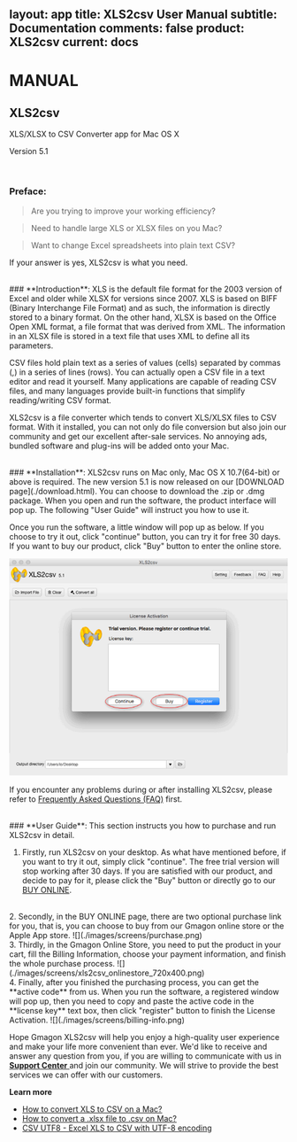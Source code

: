 layout: app
title: XLS2csv User Manual
subtitle: Documentation
comments: false
product: XLS2csv
current: docs
---

# MANUAL
## XLS2csv
XLS/XLSX to CSV Converter app for Mac OS X

Version 5.1


<br>

 ### **Preface**:

>Are you trying to improve your working efficiency?

>Need to handle large XLS or XLSX files on you Mac?

>Want to change Excel spreadsheets into plain text CSV?

If your answer is yes, XLS2csv is what you need.

<br>
### **Introduction**: 
XLS is the default file format for the 2003 version of Excel and older while XLSX for versions since 2007. XLS is based on BIFF (Binary Interchange File Format) and as such, the information is directly stored to a binary format. On the other hand, XLSX is based on the Office Open XML format, a file format that was derived from XML. The information in an XLSX file is stored in a text file that uses XML to define all its parameters.

CSV files hold plain text as a series of values (cells) separated by commas (,) in a series of lines (rows). You can actually open a CSV file in a text editor and read it yourself. Many applications are capable of reading CSV files, and many languages provide built-in functions that simplify reading/writing CSV format.

XLS2csv is a file converter which tends to convert XLS/XLSX files to CSV format. With it installed, you can not only do file conversion but also join our community and get our excellent after-sale services. No annoying ads, bundled software and plug-ins will be added onto your Mac. 

<br>
### **Installation**:
XLS2csv runs on Mac only, Mac OS X 10.7(64-bit) or above is required. The new version 5.1 is now released on our [DOWNLOAD page](./download.html). You can choose to download the .zip or .dmg package. When you open and run the software, the product interface will pop up. The following "User Guide" will instruct you how to use it. 

 Once you run the software, a little window will pop up as below. If you choose to try it out, click "continue" button, you can try it for free 30 days. If you want to buy our product, click "Buy" button to enter the online store. 

![](./images/screens/xls2csv_trialversion_720x400.png) 

If you encounter any problems during or after installing XLS2csv, please refer to [Frequently Asked Questions (FAQ)](./faq.html) first.

<br>
### **User Guide**:
This section instructs you how to purchase and run XLS2csv in detail. 

1. Firstly, run XLS2csv on your desktop. As what have mentioned before, if you want to try it out, simply click "continue". The free trial version will stop working after 30 days. If you are satisfied with our product, and decide to pay for it, please click the "Buy" button or directly go to our [BUY ONLINE](./buy.html).
<br>
2. Secondly, in the BUY ONLINE page, there are two optional purchase link for you, that is, you can choose to buy from our Gmagon online store or the Apple App store. 
![](./images/screens/purchase.png) 
<br>
3. Thirdly, in the Gmagon Online Store, you need to put the product in your cart, fill the Billing Information, choose your payment information, and finish the whole purchase process.
![](./images/screens/xls2csv_onlinestore_720x400.png) 
<br>
4. Finally, after you finished the purchasing process, you can get the **active code** from us. When you run the software, a registered window will pop up, then you need to copy and paste the active code in the **license key** text box, then click "register" button to finish the License Activation.
![](./images/screens/billing-info.png)  

Hope Gmagon XLS2csv will help you enjoy a high-quality user experience and make your life more convenient than ever. We'd like to receive and answer any question from you, if you are willing to communicate with us in <a href="https://gitter.im/Gmagon/support" target="_blank" rel="nofollow me noopener noreferrer"> <strong>Support Center</strong> </a> and join our community. We will strive to provide the best services we can offer with our customers. 

**Learn more**
- [How to convert XLS to CSV on a Mac? ](../../../guide/convert-xls-to-csv-on-mac.html)
- [How to convert a .xlsx file to .csv on Mac?](../../../guide/how-to-convert-a-xlsx-file-to-csv-on-mac.html)
- [CSV UTF8 - Excel XLS to CSV with UTF-8 encoding ](../../../guide/xls2csv/csv-utf8.html)
